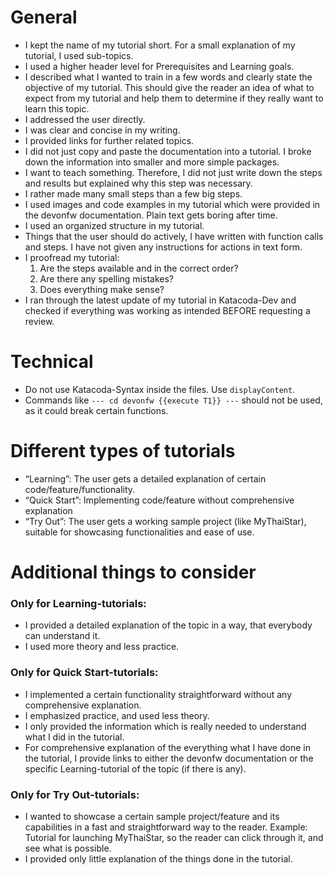 # **General**
* I kept the name of my tutorial short. For a small explanation of my tutorial, I used sub-topics.
* I used a higher header level for Prerequisites and Learning goals.
* I described what I wanted to train in a few words and clearly state the objective of my tutorial. This should give the reader an idea of what to expect from my tutorial and help them to determine if they really want to learn this topic.
* I addressed the user directly.
* I was clear and concise in my writing. 
* I provided links for further related topics.
* I did not just copy and paste the documentation into a tutorial. I broke down the information into smaller and more simple packages.
* I want to teach something. Therefore, I did not just write down the steps and results but explained why this step was necessary.
* I rather made many small steps than a few big steps.
* I used images and code examples in my tutorial which were provided in the devonfw documentation. Plain text gets boring after time.
* I used an organized structure in my tutorial.
* Things that the user should do actively, I have written with function calls and steps. I have not given any instructions for actions in text form.
* I proofread my tutorial:
     1. Are the steps available and in the correct order? 
     1. Are there any spelling mistakes? 
     1. Does everything make sense?
* I ran through the latest update of my tutorial in Katacoda-Dev and checked if everything was working as intended BEFORE requesting a review.

# **Technical**
* Do not use Katacoda-Syntax inside the files. Use `displayContent`.
* Commands like `--- cd devonfw {{execute T1}} ---` should not be used, as it could break certain functions.

# Different types of tutorials
* “Learning”: The user gets a detailed explanation of certain code/feature/functionality.
* “Quick Start”: Implementing code/feature without comprehensive explanation
* “Try Out”: The user gets a working sample project (like MyThaiStar), suitable for showcasing functionalities and ease of use.

# **Additional things to consider**

### Only for Learning-tutorials:

* I provided a detailed explanation of the topic in a way, that everybody can understand it.
* I used more theory and less practice.

### Only for Quick Start-tutorials:

* I implemented a certain functionality straightforward without any comprehensive explanation.
* I emphasized practice, and used less theory.
* I only provided the information which is really needed to understand what I did in the tutorial. 
* For comprehensive explanation of the everything what I have done in the tutorial, I provide links to either the devonfw documentation or the specific Learning-tutorial of the topic (if there is any).

### Only for Try Out-tutorials:

* I wanted to showcase a certain sample project/feature and its capabilities in a fast and straightforward way to the reader. Example: Tutorial for launching MyThaiStar, so the reader can click through it, and see what is possible.
* I provided only little explanation of the things done in the tutorial.
